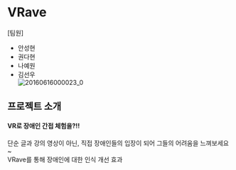 # VRave   
[팀원]   
* 안성현
* 권다현
* 나예원
* 김선우      
![20160616000023_0](https://user-images.githubusercontent.com/80326384/125542023-590b0eb1-34ff-4414-888d-70b45c32b8d0.jpg)  
## 프로젝트 소개   
#### VR로 장애인 간접 체험을?!!   
단순 글과 강의 영상이 아닌, 직접 장애인들의 입장이 되어 그들의 어려움을 느껴보세요~   
VRave를 통해 장애인에 대한 인식 개선 효과
 
